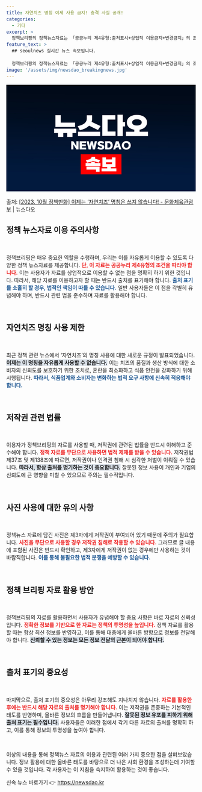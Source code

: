 ```yaml
---
title: 자연치즈 명칭 이제 사용 금지! 충격 사실 공개!
categories:
  - 기타
excerpt: >
  정책브리핑의 정책뉴스자료는 「공공누리 제4유형:출처표시+상업적 이용금지+변경금지」의 조건에 따라 자유롭게 이…
feature_text: >
  ## seoulnews 실시간 뉴스 속보입니다.

  정책브리핑의 정책뉴스자료는 「공공누리 제4유형:출처표시+상업적 이용금지+변경금지」의 조건에 따라 자유롭게 이…
image: '/assets/img/newsdao_breakingnews.jpg'
---
```


![뉴스다오 속보](/assets/img/newsdao_breakingnews.jpg)

<p>출처: <a href="https://newsdao.kr/2094" rel="dofollow">[2023. 10월 정책만화] 이제는 ‘자연치즈’ 명칭은 쓰지 않습니다! - 문화체육관광부</a> | 뉴스다오</p>

<h2 data-ke-size="size26">정책 뉴스자료 이용 주의사항</h2>

<p data-ke-size="size16">&nbsp;</p>

정책브리핑은 매우 중요한 역할을 수행하며, 우리는 이를 자유롭게 이용할 수 있도록 다양한 정책 뉴스자료를 제공합니다. <b><span style="color: #ee2323;">단, 이 자료는 공공누리 제4유형의 조건을 따라야 합니다.</span></b> 이는 사용자가 자료를 상업적으로 이용할 수 없는 점을 명확히 하기 위한 것입니다. 따라서, 해당 자료를 이용하고자 할 때는 반드시 출처를 표기해야 합니다. <b><span style="color: #1a5490;">출처 표기를 소홀히 할 경우, 법적인 책임이 따를 수 있습니다.</span></b> 일반 사용자들은 이 점을 각별히 유념해야 하며, 반드시 관련 법을 준수하며 자료를 활용해야 합니다.

<p data-ke-size="size16">&nbsp;</p>

<h2 data-ke-size="size26">자연치즈 명칭 사용 제한</h2>

<p data-ke-size="size16">&nbsp;</p>

최근 정책 관련 뉴스에서 ‘자연치즈’의 명칭 사용에 대한 새로운 규정이 발표되었습니다. <b><span style="background-color: #21538527;">이제는 이 명칭을 자유롭게 사용할 수 없습니다.</span></b> 이는 치즈의 품질과 생산 방식에 대한 소비자의 신뢰도를 보호하기 위한 조치로, 혼란을 최소화하고 식품 안전을 강화하기 위해 시행됩니다. <b><span style="color: #1a5490;">따라서, 식품업계와 소비자는 변화하는 법적 요구 사항에 신속히 적응해야 합니다.</span></b>

<p data-ke-size="size16">&nbsp;</p>

<h2 data-ke-size="size26">저작권 관련 법률</h2>

<p data-ke-size="size16">&nbsp;</p>

이용자가 정책브리핑의 자료를 사용할 때, 저작권에 관련된 법률을 반드시 이해하고 준수해야 합니다. <b><span style="color: #ee2323;">정책 자료를 무단으로 사용하면 법적 제재를 받을 수 있습니다.</span></b> 저작권법 제37조 및 제138조에 따르면, 저작권이나 인격권 침해 시 심각한 처벌이 이뤄질 수 있습니다. <b><span style="background-color: #21538527;">따라서, 항상 출처를 명기하는 것이 중요합니다.</span></b> 잘못된 정보 사용이 개인과 기업의 신뢰도에 큰 영향을 미칠 수 있으므로 주의는 필수적입니다.

<p data-ke-size="size16">&nbsp;</p>

<h2 data-ke-size="size26">사진 사용에 대한 유의 사항</h2>

<p data-ke-size="size16">&nbsp;</p>

정책뉴스 자료에 담긴 사진은 제3자에게 저작권이 부여되어 있기 때문에 주의가 필요합니다. <b><span style="color: #ee2323;">사진을 무단으로 사용할 경우 저작권 침해로 작용할 수 있습니다.</span></b> 그러므로 글 내용에 포함된 사진은 반드시 확인하고, 제3자에게 저작권이 없는 경우에만 사용하는 것이 바람직합니다. <b><span style="color: #1a5490;">이를 통해 불필요한 법적 분쟁을 예방할 수 있습니다.</span></b>

<p data-ke-size="size16">&nbsp;</p>

<h2 data-ke-size="size26">정책 브리핑 자료 활용 방안</h2>

<p data-ke-size="size16">&nbsp;</p>

정책브리핑의 자료를 활용하면서 사용자가 유념해야 할 중요 사항은 바로 자료의 신뢰성입니다. <b><span style="color: #ee2323;">정확한 정보를 기반으로 한 자료는 정책의 투명성을 높입니다.</span></b> 정책 자료를 활용할 때는 항상 최신 정보를 반영하고, 이를 통해 대중에게 올바른 방향으로 정보를 전달해야 합니다. <b><span style="background-color: #21538527;">신뢰할 수 있는 정보는 모든 정보 전달의 근본이 되어야 합니다.</span></b>

<p data-ke-size="size16">&nbsp;</p>

<h2 data-ke-size="size26">출처 표기의 중요성</h2>

<p data-ke-size="size16">&nbsp;</p>

마지막으로, 출처 표기의 중요성은 아무리 강조해도 지나치지 않습니다. <b><span style="color: #ee2323;">자료를 활용한 후에는 반드시 해당 자료의 출처를 명기해야 합니다.</span></b> 이는 저작권을 존중하는 기본적인 태도를 반영하며, 올바른 정보의 흐름을 만들어냅니다. <b><span style="background-color: #21538527;">잘못된 정보 유포를 피하기 위해 출처 표기는 필수입니다.</span></b> 사용자들은 이러한 점에서 각기 다른 자료의 출처를 명확히 하고, 이를 통해 정보의 투명성을 높여야 합니다.

<p data-ke-size="size16">&nbsp;</p>

이상의 내용을 통해 정책뉴스 자료의 이용과 관련된 여러 가지 중요한 점을 살펴보았습니다. 정보 활용에 대한 올바른 태도를 바탕으로 더 나은 사회 환경을 조성하는데 기여할 수 있을 것입니다. 각 사용자는 이 지침을 숙지하여 활용하는 것이 좋습니다. 

신속 뉴스 바로가기 👉 <a href="https://newsdao.kr" rel="dofollow">https://newsdao.kr</a>


